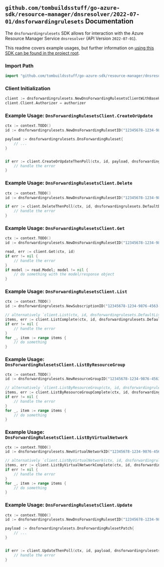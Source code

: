 
## `github.com/tombuildsstuff/go-azure-sdk/resource-manager/dnsresolver/2022-07-01/dnsforwardingrulesets` Documentation

The `dnsforwardingrulesets` SDK allows for interaction with the Azure Resource Manager Service `dnsresolver` (API Version `2022-07-01`).

This readme covers example usages, but further information on [using this SDK can be found in the project root](https://github.com/tombuildsstuff/go-azure-sdk/tree/main/docs).

### Import Path

```go
import "github.com/tombuildsstuff/go-azure-sdk/resource-manager/dnsresolver/2022-07-01/dnsforwardingrulesets"
```


### Client Initialization

```go
client := dnsforwardingrulesets.NewDnsForwardingRulesetsClientWithBaseURI("https://management.azure.com")
client.Client.Authorizer = authorizer
```


### Example Usage: `DnsForwardingRulesetsClient.CreateOrUpdate`

```go
ctx := context.TODO()
id := dnsforwardingrulesets.NewDnsForwardingRulesetID("12345678-1234-9876-4563-123456789012", "example-resource-group", "dnsForwardingRulesetValue")

payload := dnsforwardingrulesets.DnsForwardingRuleset{
	// ...
}


if err := client.CreateOrUpdateThenPoll(ctx, id, payload, dnsforwardingrulesets.DefaultCreateOrUpdateOperationOptions()); err != nil {
	// handle the error
}
```


### Example Usage: `DnsForwardingRulesetsClient.Delete`

```go
ctx := context.TODO()
id := dnsforwardingrulesets.NewDnsForwardingRulesetID("12345678-1234-9876-4563-123456789012", "example-resource-group", "dnsForwardingRulesetValue")

if err := client.DeleteThenPoll(ctx, id, dnsforwardingrulesets.DefaultDeleteOperationOptions()); err != nil {
	// handle the error
}
```


### Example Usage: `DnsForwardingRulesetsClient.Get`

```go
ctx := context.TODO()
id := dnsforwardingrulesets.NewDnsForwardingRulesetID("12345678-1234-9876-4563-123456789012", "example-resource-group", "dnsForwardingRulesetValue")

read, err := client.Get(ctx, id)
if err != nil {
	// handle the error
}
if model := read.Model; model != nil {
	// do something with the model/response object
}
```


### Example Usage: `DnsForwardingRulesetsClient.List`

```go
ctx := context.TODO()
id := dnsforwardingrulesets.NewSubscriptionID("12345678-1234-9876-4563-123456789012")

// alternatively `client.List(ctx, id, dnsforwardingrulesets.DefaultListOperationOptions())` can be used to do batched pagination
items, err := client.ListComplete(ctx, id, dnsforwardingrulesets.DefaultListOperationOptions())
if err != nil {
	// handle the error
}
for _, item := range items {
	// do something
}
```


### Example Usage: `DnsForwardingRulesetsClient.ListByResourceGroup`

```go
ctx := context.TODO()
id := dnsforwardingrulesets.NewResourceGroupID("12345678-1234-9876-4563-123456789012", "example-resource-group")

// alternatively `client.ListByResourceGroup(ctx, id, dnsforwardingrulesets.DefaultListByResourceGroupOperationOptions())` can be used to do batched pagination
items, err := client.ListByResourceGroupComplete(ctx, id, dnsforwardingrulesets.DefaultListByResourceGroupOperationOptions())
if err != nil {
	// handle the error
}
for _, item := range items {
	// do something
}
```


### Example Usage: `DnsForwardingRulesetsClient.ListByVirtualNetwork`

```go
ctx := context.TODO()
id := dnsforwardingrulesets.NewVirtualNetworkID("12345678-1234-9876-4563-123456789012", "example-resource-group", "virtualNetworkValue")

// alternatively `client.ListByVirtualNetwork(ctx, id, dnsforwardingrulesets.DefaultListByVirtualNetworkOperationOptions())` can be used to do batched pagination
items, err := client.ListByVirtualNetworkComplete(ctx, id, dnsforwardingrulesets.DefaultListByVirtualNetworkOperationOptions())
if err != nil {
	// handle the error
}
for _, item := range items {
	// do something
}
```


### Example Usage: `DnsForwardingRulesetsClient.Update`

```go
ctx := context.TODO()
id := dnsforwardingrulesets.NewDnsForwardingRulesetID("12345678-1234-9876-4563-123456789012", "example-resource-group", "dnsForwardingRulesetValue")

payload := dnsforwardingrulesets.DnsForwardingRulesetPatch{
	// ...
}


if err := client.UpdateThenPoll(ctx, id, payload, dnsforwardingrulesets.DefaultUpdateOperationOptions()); err != nil {
	// handle the error
}
```
